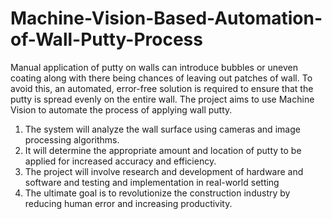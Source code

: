 # Machine-Vision-Based-Automation-of-Wall-Putty-Process
Manual application of putty on walls can introduce bubbles or uneven coating along with there being
chances of leaving out patches of wall. To avoid this, an automated, error-free solution is required to
ensure that the putty is spread evenly on the entire wall.
The project aims to use Machine Vision to automate the process of applying wall putty.
1. The system will analyze the wall surface using cameras and image processing algorithms.
2. It will determine the appropriate amount and location of putty to be applied for increased
accuracy and efficiency.
3. The project will involve research and development of hardware and software and testing and
implementation in real-world setting
4. The ultimate goal is to revolutionize the construction industry by reducing human error and
increasing productivity.

